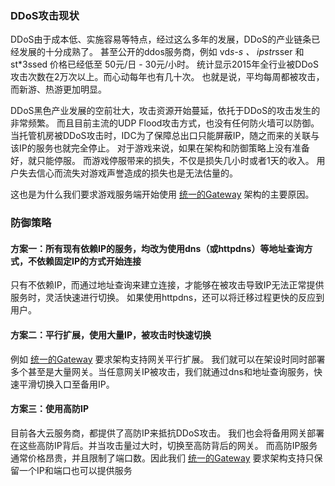 ### DDoS攻击现状

DDoS由于成本低、实施容易等特点，经过这么多年的发展，DDoS的产业链条已经发展的十分成熟了。
甚至公开的ddos服务商，例如 vd*s-s 、 ipstr*sser 和 st*3ssed 价格已经低至 50元/日 - 30元/小时。
统计显示2015年全行业被DDoS攻击次数在2万次以上。而心动每年也有几十次。
也就是说，平均每周都被攻击，而新游、热游更加明显。

DDoS黑色产业发展的空前壮大，攻击资源开始蔓延，依托于DDoS的攻击发生的非常频繁。
而且目前主流的UDP Flood攻击方式，也没有任何防火墙可以防御。
当托管机房被DDoS攻击时，IDC为了保障总出口只能屏蔽IP，随之而来的关联与该IP的服务也就完全停止。
对于游戏来说，如果在架构和防御策略上没有准备好，就只能停服。
而游戏停服带来的损失，不仅是损失几小时或者1天的收入。
用户失去信心而流失对游戏声誉造成的损失也是无法估量的。

这也是为什么我们要求游戏服务端开始使用 [统一的Gateway](https://github.com/xindong/docs/blob/master/public/game_review/backend.md) 架构的主要原因。

### 防御策略

#### 方案一：所有现有依赖IP的服务，均改为使用dns（或httpdns）等地址查询方式，不依赖固定IP的方式开始连接

只有不依赖IP，而通过地址查询来建立连接，才能够在被攻击导致IP无法正常提供服务时，灵活快速进行切换。
如果使用httpdns，还可以将迁移过程更快的反应到用户。

#### 方案二：平行扩展，使用大量IP，被攻击时快速切换

例如 [统一的Gateway](https://github.com/xindong/docs/blob/master/public/game_review/backend.md) 要求架构支持网关平行扩展。
我们就可以在架设时同时部署多个甚至是大量网关。当任意网关IP被攻击，我们就通过dns和地址查询服务，快速平滑切换入口至备用IP。

#### 方案三：使用高防IP

目前各大云服务商，都提供了高防IP来抵抗DDoS攻击。
我们也会将备用网关部署在这些高防IP背后。并当攻击量过大时，切换至高防背后的网关。
而高防IP服务通常价格昂贵，并且限制了端口数。因此我们 [统一的Gateway](https://github.com/xindong/docs/blob/master/public/game_review/backend.md)
要求架构支持只保留一个IP和端口也可以提供服务


